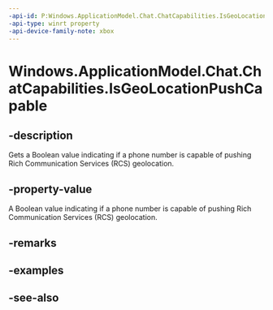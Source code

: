```yaml
---
-api-id: P:Windows.ApplicationModel.Chat.ChatCapabilities.IsGeoLocationPushCapable
-api-type: winrt property
-api-device-family-note: xbox
---
```


<!-- Property syntax
public bool IsGeoLocationPushCapable { get; }
-->

# Windows.ApplicationModel.Chat.ChatCapabilities.IsGeoLocationPushCapable

## -description
Gets a Boolean value indicating if a phone number is capable of pushing Rich Communication Services (RCS) geolocation.

## -property-value
A Boolean value indicating if a phone number is capable of pushing Rich Communication Services (RCS) geolocation.

## -remarks

## -examples

## -see-also
